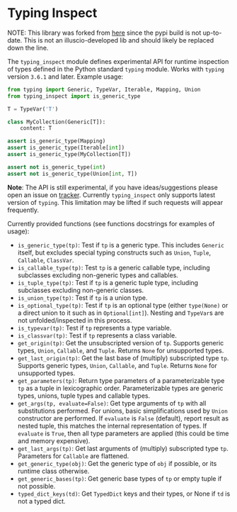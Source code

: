 Typing Inspect
==============

NOTE: This library was forked from [here](https://github.com/ilevkivskyi/typing_inspect)
since the pypi build is not up-to-date. This is not an illuscio-developed lib and
should likely be replaced down the line.

The ``typing_inspect`` module defines experimental API for runtime
inspection of types defined in the Python standard ``typing`` module.
Works with ``typing`` version ``3.6.1`` and later. Example usage:

```python
from typing import Generic, TypeVar, Iterable, Mapping, Union
from typing_inspect import is_generic_type

T = TypeVar('T')

class MyCollection(Generic[T]):
    content: T

assert is_generic_type(Mapping)
assert is_generic_type(Iterable[int])
assert is_generic_type(MyCollection[T])

assert not is_generic_type(int)
assert not is_generic_type(Union[int, T])
```

**Note**: The API is still experimental, if you have ideas/suggestions please
open an issue on [tracker](https://github.com/ilevkivskyi/typing_inspect/issues).
Currently ``typing_inspect`` only supports latest version of ``typing``. This
limitation may be lifted if such requests will appear frequently.

Currently provided functions (see functions docstrings for examples of usage):
* ``is_generic_type(tp)``:
  Test if ``tp`` is a generic type. This includes ``Generic`` itself,
  but excludes special typing constructs such as ``Union``, ``Tuple``,
  ``Callable``, ``ClassVar``.
* ``is_callable_type(tp)``:
  Test ``tp`` is a generic callable type, including subclasses
  excluding non-generic types and callables.
* ``is_tuple_type(tp)``:
  Test if ``tp`` is a generic tuple type, including subclasses excluding
  non-generic classes.
* ``is_union_type(tp)``:
  Test if ``tp`` is a union type.
* ``is_optional_type(tp)``:
  Test if ``tp`` is an optional type (either ``type(None)`` or a direct union to it such as in ``Optional[int]``). Nesting and ``TypeVar``s are not unfolded/inspected in this process.
* ``is_typevar(tp)``:
  Test if ``tp`` represents a type variable.
* ``is_classvar(tp)``:
  Test if ``tp`` represents a class variable.
* ``get_origin(tp)``:
  Get the unsubscripted version of ``tp``. Supports generic types, ``Union``,
  ``Callable``, and ``Tuple``. Returns ``None`` for unsupported types.
* ``get_last_origin(tp)``:
  Get the last base of (multiply) subscripted type ``tp``. Supports generic
  types, ``Union``, ``Callable``, and ``Tuple``. Returns ``None`` for
  unsupported types.
* ``get_parameters(tp)``:
  Return type parameters of a parameterizable type ``tp`` as a tuple
  in lexicographic order. Parameterizable types are generic types,
  unions, tuple types and callable types.
* ``get_args(tp, evaluate=False)``:
  Get type arguments of ``tp`` with all substitutions performed. For unions,
  basic simplifications used by ``Union`` constructor are performed.
  If ``evaluate`` is ``False`` (default), report result as nested tuple,
  this matches the internal representation of types. If ``evaluate`` is
  ``True``, then all type parameters are applied (this could be time and
  memory expensive).
* ``get_last_args(tp)``:
  Get last arguments of (multiply) subscripted type ``tp``.
  Parameters for ``Callable`` are flattened.
* ``get_generic_type(obj)``:
  Get the generic type of ``obj`` if possible, or its runtime class otherwise.
* ``get_generic_bases(tp)``:
  Get generic base types of ``tp`` or empty tuple if not possible.
* ``typed_dict_keys(td)``:
  Get ``TypedDict`` keys and their types, or None if ``td`` is not a typed dict.
